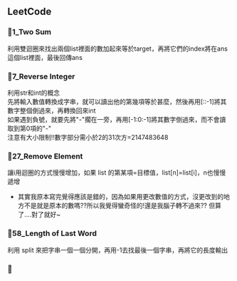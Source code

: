 ## LeetCode
### 🌻1_Two Sum
利用雙迴圈來找出兩個list裡面的數加起來等於target，再將它們的index將在ans這個list裡面，最後回傳ans
### 🌻7_Reverse Integer
利用str和int的概念      
先將輸入數值轉換成字串，就可以讀出他的第幾項等於甚麼，然後再用[::-1]將其數字整個倒過來，再轉換回來int          
如果遇到負號，就要先將"-"擱在一旁，再用[-1:0:-1]將其數字倒過來，而不會讀取到第0項的"-"        
注意有大小限制!!數字部分需小於2的31次方=2147483648
### 🌻27_Remove Element
讓i用迴圈的方式慢慢增加，如果 list 的第某項=目標值，list[n]=list[i]，n也慢慢遞增       
* 其實我原本寫完覺得應該是錯的，因為如果用更改數值的方式，沒更改到的地方不是就是原本的數嗎??所以我覺得蠻奇怪的!還是我腦子轉不過來?? 但算了....對了就好~
### 🌻58_Length of Last Word
利用 split 來把字串一個一個分開，再用-1去找最後一個字串，再將它的長度輸出
### 🌻
